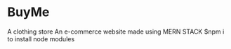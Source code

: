 # BuyMe
A clothing store
An e-commerce website made using MERN STACK
$npm i to install node modules 
